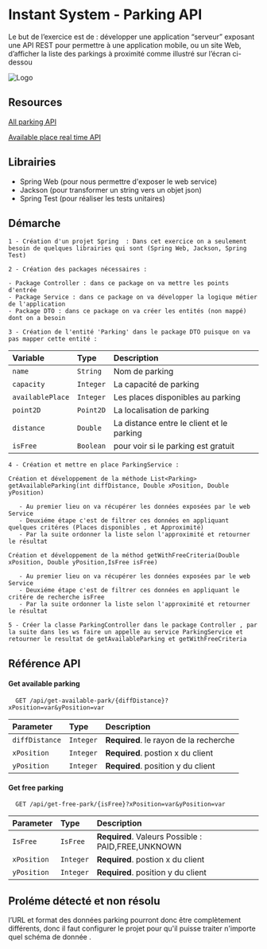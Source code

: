 
# Instant System - Parking API

Le but de l’exercice est de :  développer une application “serveur” exposant une API REST pour permettre à une application mobile, ou un site Web, d’afficher la liste des parkings à proximité comme illustré sur l’écran ci-dessou

![Logo](https://lh4.googleusercontent.com/caFvi1UCXEGCkuqCNwq5l-_Z6ebqEHSdIhx9nojAPPbKT9AHbdROflrs1NM1rxUYrj_inJYUFr2j05R_LtZ8-LBiB5XRiYFrpGohRy-pgTghDoDToBN7wG-aMon5xsU-TZWb_wRs=s1600)


## Resources

[All parking API]('https://data.grandpoitiers.fr/api/records/1.0/search/?dataset=mobilite-parkings-grand-poitiers-donnees-metiers&rows=1000&facet=nom_du_parking&facet=zone_tarifaire&facet=statut2&facet=statut3')

[Available place real time API]('https://data.grandpoitiers.fr/api/records/1.0/search/?dataset=mobilites-stationnement-des-parkings-en-temps-reel&facet=nom')


## Librairies 

 - Spring Web (pour nous permettre d'exposer le web service)
 - Jackson (pour transformer un string vers un objet json)
 - Spring Test (pour réaliser les tests unitaires)

## Démarche

`1 - Création d'un projet Spring  : Dans cet exercice on a seulement besoin de quelques librairies qui sont (Spring Web, Jackson, Spring Test)`


`2 - Création des packages nécessaires :`

    - Package Controller : dans ce package on va mettre les points d'entrée   
    - Package Service : dans ce package on va développer la logique métier de l'application
    - Package DTO : dans ce package on va créer les entités (non mappé) dont on a besoin 

`3 - Création de l'entité 'Parking' dans le package DTO puisque on va pas mapper cette entité :`

| Variable         | Type      | Description                               |
|:-----------------|:----------|:------------------------------------------|
| `name`           | `String`  | Nom de parking                            |
| `capacity`       | `Integer` | La capacité de parking                    |
| `availablePlace` | `Integer` | Les places disponibles au parking         |
| `point2D`        | `Point2D` | La localisation de parking                |
| `distance`       | `Double`  | La distance entre le client et le parking |
| `isFree`         | `Boolean` | pour voir si le parking est gratuit       |


`4 - Création et mettre en place ParkingService :`
    
    
    Création et développement de la méthode List<Parking> getAvailableParking(int diffDistance, Double xPosition, Double yPosition) 
       
       - Au premier lieu on va récupérer les données exposées par le web Service
       - Deuxiéme étape c'est de filtrer ces données en appliquant quelques critéres (Places disponibles , et Approximité)
       - Par la suite ordonner la liste selon l'approximité et retourner le résultat  
    
    Création et développement de la méthod getWithFreeCriteria(Double xPosition, Double yPosition,IsFree isFree)

       - Au premier lieu on va récupérer les données exposées par le web Service
       - Deuxiéme étape c'est de filtrer ces données en appliquant le critére de recherche isFree
       - Par la suite ordonner la liste selon l'approximité et retourner le résultat  

`5 - Créer la classe ParkingController dans le package Controller , par la suite dans les ws faire un appelle au service ParkingService et retourner le resultat de getAvailableParking et getWithFreeCriteria`
    


## Référence API

#### Get available parking

```http
  GET /api/get-available-park/{diffDistance}?xPosition=var&yPosition=var
```

| Parameter | Type     | Description                |
| :-------- | :------- | :------------------------- |
| `diffDistance` | `Integer` | **Required**. le rayon de la recherche |
| `xPosition` | `Integer` | **Required**. postion x du client |
| `yPosition` | `Integer` | **Required**. position y du client |

#### Get free parking

```http
  GET /api/get-free-park/{isFree}?xPosition=var&yPosition=var
```

| Parameter   | Type      | Description                                        |
|:------------|:----------|:---------------------------------------------------|
| `IsFree`    | `IsFree`  | **Required**. Valeurs Possible : PAID,FREE,UNKNOWN |
| `xPosition` | `Integer` | **Required**. postion x du client                  |
| `yPosition` | `Integer` | **Required**. position y du client                 |


## Proléme détecté et non résolu

l’URL et format des données parking pourront donc être complètement différents, donc il faut configurer le projet pour qu'il puisse traiter n'importe quel schéma de donnée .


